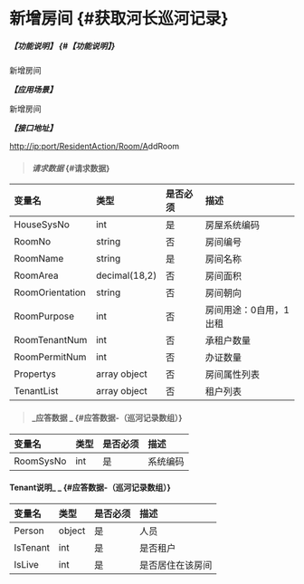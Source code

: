 # 新增房间 {#获取河长巡河记录}

##### _【功能说明】_ {#【功能说明】}

新增房间

_**【应用场景】**_

新增房间

_**【接口地址】**_

[http://ip:port/ResidentAction/Room/A](http://ip:port/HMQuery/PatrolRiver/GetPatrolRivers)ddRoom

> #### _请求数据_ {#请求数据}

| 变量名 | 类型 | 是否必须 | 描述 |
| :--- | :--- | :--- | :--- |
| HouseSysNo | int | 是 | 房屋系统编码 |
| RoomNo | string | 否 | 房间编号 |
| RoomName | string | 是 | 房间名称 |
| RoomArea | decimal\(18,2\) | 否 | 房间面积 |
| RoomOrientation | string | 否 | 房间朝向 |
| RoomPurpose | int | 否 | 房间用途：0自用，1出租 |
| RoomTenantNum | int | 否 | 承租户数量 |
| RoomPermitNum | int | 否 | 办证数量 |
| Propertys | array object | 否 | 房间属性列表 |
| TenantList | array object | 否 | 租户列表 |

> #### _应答数据 _ {#应答数据-（巡河记录数组）}

| 变量名 | 类型 | 是否必须 | 描述 |
| :--- | :--- | :--- | :--- |
| RoomSysNo | int | 是 | 系统编码 |

#### Tenant说明_ _ {#应答数据-（巡河记录数组）}

| 变量名 | 类型 | 是否必须 | 描述 |
| :--- | :--- | :--- | :--- |
| Person | object | 是 | 人员 |
| IsTenant | int | 是 | 是否租户 |
| IsLive | int | 是 | 是否居住在该房间 |



